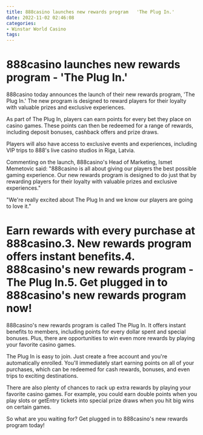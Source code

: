 ```yaml
---
title: 888casino launches new rewards program   'The Plug In.'
date: 2022-11-02 02:46:08
categories:
- Winstar World Casino
tags:
---
```



#  888casino launches new rewards program - 'The Plug In.'

888casino today announces the launch of their new rewards program, 'The Plug In.' The new program is designed to reward players for their loyalty with valuable prizes and exclusive experiences.

As part of The Plug In, players can earn points for every bet they place on casino games. These points can then be redeemed for a range of rewards, including deposit bonuses, cashback offers and prize draws.

Players will also have access to exclusive events and experiences, including VIP trips to 888's live casino studios in Riga, Latvia.

Commenting on the launch, 888casino's Head of Marketing, Ismet Memetovic said: "888casino is all about giving our players the best possible gaming experience. Our new rewards program is designed to do just that by rewarding players for their loyalty with valuable prizes and exclusive experiences."

"We're really excited about The Plug In and we know our players are going to love it."

#  Earn rewards with every purchase at 888casino.3. New rewards program offers instant benefits.4. 888casino's new rewards program - The Plug In.5. Get plugged in to 888casino's new rewards program now!

888casino's new rewards program is called The Plug In. It offers instant benefits to members, including points for every dollar spent and special bonuses. Plus, there are opportunities to win even more rewards by playing your favorite casino games.

The Plug In is easy to join. Just create a free account and you're automatically enrolled. You'll immediately start earning points on all of your purchases, which can be redeemed for cash rewards, bonuses, and even trips to exciting destinations.

There are also plenty of chances to rack up extra rewards by playing your favorite casino games. For example, you could earn double points when you play slots or getEntry tickets into special prize draws when you hit big wins on certain games.

So what are you waiting for? Get plugged in to 888casino's new rewards program today!